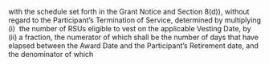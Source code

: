 with  the  schedule  set  forth  in  the  Grant  Notice  and  Section  8(d)),  without  regard  to  the  Participant’s
Termination  of  Service,  determined  by  multiplying  (i)  the  number  of  RSUs  eligible  to  vest  on  the
applicable Vesting Date, by (ii) a fraction, the numerator of which shall be the number of days that have
elapsed  between  the  Award  Date  and  the  Participant’s  Retirement  date,  and  the  denominator  of  which